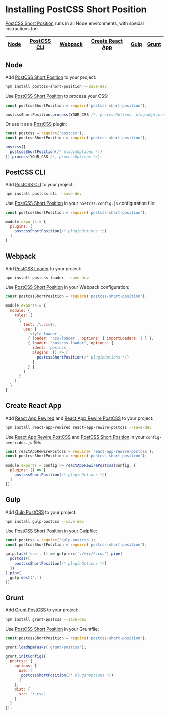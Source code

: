 # Installing PostCSS Short Position

[PostCSS Short Position] runs in all Node environments, with special instructions for:

| [Node](#node) | [PostCSS CLI](#postcss-cli) | [Webpack](#webpack) | [Create React App](#create-react-app) | [Gulp](#gulp) | [Grunt](#grunt) |
| --- | --- | --- | --- | --- | --- |

## Node

Add [PostCSS Short Position] to your project:

```bash
npm install postcss-short-position --save-dev
```

Use [PostCSS Short Position] to process your CSS:

```js
const postcssShortPosition = require('postcss-short-position');

postcssShortPosition.process(YOUR_CSS /*, processOptions, pluginOptions */);
```

Or use it as a [PostCSS] plugin:

```js
const postcss = require('postcss');
const postcssShortPosition = require('postcss-short-position');

postcss([
  postcssShortPosition(/* pluginOptions */)
]).process(YOUR_CSS /*, processOptions */);
```

## PostCSS CLI

Add [PostCSS CLI] to your project:

```bash
npm install postcss-cli --save-dev
```

Use [PostCSS Short Position] in your `postcss.config.js` configuration file:

```js
const postcssShortPosition = require('postcss-short-position');

module.exports = {
  plugins: [
    postcssShortPosition(/* pluginOptions */)
  ]
}
```

## Webpack

Add [PostCSS Loader] to your project:

```bash
npm install postcss-loader --save-dev
```

Use [PostCSS Short Position] in your Webpack configuration:

```js
const postcssShortPosition = require('postcss-short-position');

module.exports = {
  module: {
    rules: [
      {
        test: /\.css$/,
        use: [
          'style-loader',
          { loader: 'css-loader', options: { importLoaders: 1 } },
          { loader: 'postcss-loader', options: {
            ident: 'postcss',
            plugins: () => [
              postcssShortPosition(/* pluginOptions */)
            ]
          } }
        ]
      }
    ]
  }
}
```

## Create React App

Add [React App Rewired] and [React App Rewire PostCSS] to your project:

```bash
npm install react-app-rewired react-app-rewire-postcss --save-dev
```

Use [React App Rewire PostCSS] and [PostCSS Short Position] in your
`config-overrides.js` file:

```js
const reactAppRewirePostcss = require('react-app-rewire-postcss');
const postcssShortPosition = require('postcss-short-position');

module.exports = config => reactAppRewirePostcss(config, {
  plugins: () => [
    postcssShortPosition(/* pluginOptions */)
  ]
});
```

## Gulp

Add [Gulp PostCSS] to your project:

```bash
npm install gulp-postcss --save-dev
```

Use [PostCSS Short Position] in your Gulpfile:

```js
const postcss = require('gulp-postcss');
const postcssShortPosition = require('postcss-short-position');

gulp.task('css', () => gulp.src('./src/*.css').pipe(
  postcss([
    postcssShortPosition(/* pluginOptions */)
  ])
).pipe(
  gulp.dest('.')
));
```

## Grunt

Add [Grunt PostCSS] to your project:

```bash
npm install grunt-postcss --save-dev
```

Use [PostCSS Short Position] in your Gruntfile:

```js
const postcssShortPosition = require('postcss-short-position');

grunt.loadNpmTasks('grunt-postcss');

grunt.initConfig({
  postcss: {
    options: {
      use: [
       postcssShortPosition(/* pluginOptions */)
      ]
    },
    dist: {
      src: '*.css'
    }
  }
});
```

[Gulp PostCSS]: https://github.com/postcss/gulp-postcss
[Grunt PostCSS]: https://github.com/nDmitry/grunt-postcss
[PostCSS]: https://github.com/postcss/postcss
[PostCSS CLI]: https://github.com/postcss/postcss-cli
[PostCSS Loader]: https://github.com/postcss/postcss-loader
[PostCSS Short Position]: https://github.com/jonathantneal/postcss-short-position
[React App Rewire PostCSS]: https://github.com/csstools/react-app-rewire-postcss
[React App Rewired]: https://github.com/timarney/react-app-rewired
